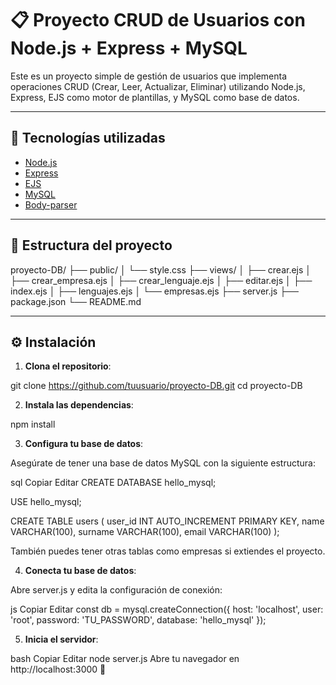 # 📋 Proyecto CRUD de Usuarios con Node.js + Express + MySQL

Este es un proyecto simple de gestión de usuarios que implementa operaciones CRUD (Crear, Leer, Actualizar, Eliminar) utilizando Node.js, Express, EJS como motor de plantillas, y MySQL como base de datos.

---

## 🚀 Tecnologías utilizadas

- [Node.js](https://nodejs.org/)
- [Express](https://expressjs.com/)
- [EJS](https://ejs.co/)
- [MySQL](https://www.mysql.com/)
- [Body-parser](https://www.npmjs.com/package/body-parser)

---

## 📂 Estructura del proyecto

proyecto-DB/
    ├── public/ │
            └── style.css
    ├── views/ │
        ├── crear.ejs │
        ├── crear_empresa.ejs │
        ├── crear_lenguaje.ejs │
        ├── editar.ejs │
        ├── index.ejs │
        ├── lenguajes.ejs │
        └── empresas.ejs
    ├── server.js
    ├── package.json
    └── README.md

---

## ⚙️ Instalación

1. **Clona el repositorio**:

git clone https://github.com/tuusuario/proyecto-DB.git
cd proyecto-DB


2. **Instala las dependencias**:

npm install

3. **Configura tu base de datos**:

Asegúrate de tener una base de datos MySQL con la siguiente estructura:

sql
Copiar
Editar
CREATE DATABASE hello_mysql;

USE hello_mysql;

CREATE TABLE users (
  user_id INT AUTO_INCREMENT PRIMARY KEY,
  name VARCHAR(100),
  surname VARCHAR(100),
  email VARCHAR(100)
);

También puedes tener otras tablas como empresas si extiendes el proyecto.

4. **Conecta tu base de datos**:

Abre server.js y edita la configuración de conexión:

js
Copiar
Editar
const db = mysql.createConnection({
  host: 'localhost',
  user: 'root',
  password: 'TU_PASSWORD',
  database: 'hello_mysql'
});

5. **Inicia el servidor**:

bash
Copiar
Editar
node server.js
Abre tu navegador en http://localhost:3000 🚀


